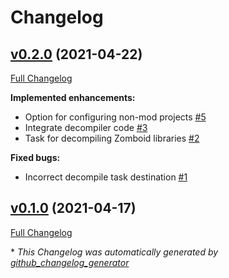 # Changelog

## [v0.2.0](https://github.com/pzstorm/capsid/tree/v0.2.0) (2021-04-22)

[Full Changelog](https://github.com/pzstorm/capsid/compare/v0.1.0...v0.2.0)

**Implemented enhancements:**

- Option for configuring non-mod projects [\#5](https://github.com/pzstorm/capsid/issues/5)
- Integrate decompiler code [\#3](https://github.com/pzstorm/capsid/issues/3)
- Task for decompiling Zomboid libraries [\#2](https://github.com/pzstorm/capsid/issues/2)

**Fixed bugs:**

- Incorrect decompile task destination [\#1](https://github.com/pzstorm/capsid/issues/1)

## [v0.1.0](https://github.com/pzstorm/capsid/tree/v0.1.0) (2021-04-17)

[Full Changelog](https://github.com/pzstorm/capsid/compare/3a9e8cdedad8b7623da45396c8625dafcea877a8...v0.1.0)



\* *This Changelog was automatically generated by [github_changelog_generator](https://github.com/github-changelog-generator/github-changelog-generator)*
